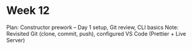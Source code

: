 # Week 12
Plan: Constructor prework – Day 1 setup, Git review, CLI basics
Note: Revisited Git (clone, commit, push), configured VS Code (Prettier + Live Server)
